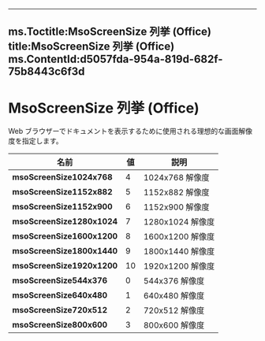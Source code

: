 

---
ms.Toctitle:MsoScreenSize 列挙 (Office)
title:MsoScreenSize 列挙 (Office)
ms.ContentId:d5057fda-954a-819d-682f-75b8443c6f3d
---
# MsoScreenSize 列挙 (Office)




Web ブラウザーでドキュメントを表示するために使用される理想的な画面解像度を指定します。

|**名前**|**値**|**説明**|
|---|---|---|
|**msoScreenSize1024x768**|4|1024x768 解像度|
|**msoScreenSize1152x882**|5|1152x882 解像度|
|**msoScreenSize1152x900**|6|1152x900 解像度|
|**msoScreenSize1280x1024**|7|1280x1024 解像度|
|**msoScreenSize1600x1200**|8|1600x1200 解像度|
|**msoScreenSize1800x1440**|9|1800x1440 解像度|
|**msoScreenSize1920x1200**|10|1920x1200 解像度|
|**msoScreenSize544x376**|0|544x376 解像度|
|**msoScreenSize640x480**|1|640x480 解像度|
|**msoScreenSize720x512**|2|720x512 解像度|
|**msoScreenSize800x600**|3|800x600 解像度|




